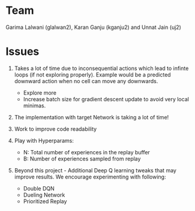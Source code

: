 # Team
Garima Lalwani (glalwan2), Karan Ganju (kganju2) and Unnat Jain (uj2)    

# Issues

1. Takes a lot of time due to inconsequential actions which lead to infinte loops (if not exploring properly). Example would be a predicted downward action when no cell can move any downwards.
   * Explore more
   * Increase batch size for gradient descent update to avoid very local minimas.

2. The implementation with target Network is taking a lot of time!
  
3. Work to improve code readability

4. Play with Hyperparams:
   * N: Total number of experiences in the replay buffer
   * B: Number of experiences sampled from replay

5. Beyond this project - Additional Deep Q learning tweaks that may improve results. We encourage experimenting with following:
   * Double DQN
   * Dueling Network
   * Prioritized Replay

